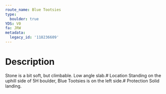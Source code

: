 ```yaml
---
route_name: Blue Tootsies
type:
  boulder: true
YDS: V0
fa: JRW
metadata:
  legacy_id: '118236609'
---
```

# Description
Stone is a bit soft, but climbable. Low angle slab.# Location
Standing on the uphill side of 5H boulder, Blue Tootsies is on the left side.# Protection
Solid landing.